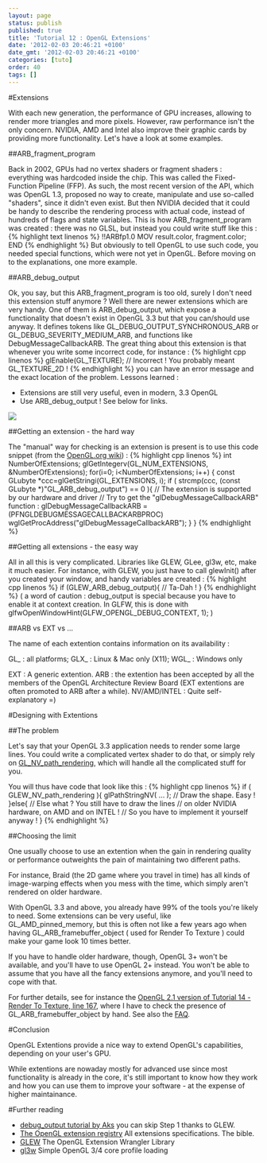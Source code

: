 ```yaml
---
layout: page
status: publish
published: true
title: 'Tutorial 12 : OpenGL Extensions'
date: '2012-02-03 20:46:21 +0100'
date_gmt: '2012-02-03 20:46:21 +0100'
categories: [tuto]
order: 40
tags: []
---
```


#Extensions

With each new generation, the performance of GPU increases, allowing to render more triangles and more pixels. However, raw performance isn't the only concern. NVIDIA, AMD and Intel also improve their graphic cards by providing more functionality. Let's have a look at some examples.

##ARB_fragment_program

Back in 2002, GPUs had no vertex shaders or fragment shaders : everything was hardcoded inside the chip. This was called the Fixed-Function Pipeline (FFP). As such, the most recent version of the API, which was OpenGL 1.3, proposed no way to create, manipulate and use so-called "shaders", since it didn't even exist. But then NVIDIA decided that it could be handy to describe the rendering process with actual code, instead of hundreds of flags and state variables. This is how ARB_fragment_program was created : there was no GLSL, but instead you could write stuff like this :
{% highlight text linenos %}
!!ARBfp1.0 MOV result.color, fragment.color; END
{% endhighlight %}
But obviously to tell OpenGL to use such code, you needed special functions, which were not yet in OpenGL. Before moving on to the explanations, one more example.

##ARB_debug_output

Ok, you say, but this ARB_fragment_program is too old, surely I don't need this extension stuff anymore ? Well there are newer extensions which are very handy. One of them is ARB_debug_output, which expose a functionality that doesn't exist in OpenGL 3.3 but that you can/should use anyway. It defines tokens like GL_DEBUG_OUTPUT_SYNCHRONOUS_ARB or GL_DEBUG_SEVERITY_MEDIUM_ARB, and functions like DebugMessageCallbackARB. The great thing about this extension is that whenever you write some incorrect code, for instance :
{% highlight cpp linenos %}
glEnable(GL_TEXTURE); // Incorrect ! You probably meant GL_TEXTURE_2D !
{% endhighlight %}
you can have an error message and the exact location of the problem. Lessons learned :

* Extensions are still very useful, even in modern, 3.3 OpenGL
* Use ARB_debug_output ! See below for links.

![]({{site.baseurl}}/assets/images/tuto-12-ogl-ext/breakpoint.png)


##Getting an extension - the hard way

The "manual" way for checking is an extension is present is to use this code snippet (from the [OpenGL.org wiki](http://www.opengl.org/wiki/GlGetString)) :
{% highlight cpp linenos %}
int NumberOfExtensions;
glGetIntegerv(GL_NUM_EXTENSIONS, &NumberOfExtensions);
for(i=0; i<NumberOfExtensions; i++) {
  const GLubyte *ccc=glGetStringi(GL_EXTENSIONS, i);
  if ( strcmp(ccc, (const GLubyte *)"GL_ARB_debug_output") == 0 ){
    // The extension is supported by our hardware and driver
    // Try to get the "glDebugMessageCallbackARB" function :
    glDebugMessageCallbackARB  = (PFNGLDEBUGMESSAGECALLBACKARBPROC) wglGetProcAddress("glDebugMessageCallbackARB");
  }
}
{% endhighlight %}

##Getting all extensions - the easy way

All in all this is very complicated. Libraries like GLEW, GLee, gl3w, etc, make it much easier. For instance, with GLEW, you just have to call glewInit() after you created your window, and handy variables are created :
{% highlight cpp linenos %}
if (GLEW_ARB_debug_output){ // Ta-Dah ! }
{% endhighlight %}
( a word of caution : debug_output is special because you have to enable it at context creation. In GLFW, this is done with glfwOpenWindowHint(GLFW_OPENGL_DEBUG_CONTEXT, 1); )

##ARB vs EXT vs ...

The name of each extention contains information on its availability :

GL_ : all platforms;
GLX_ : Linux & Mac only (X11);
WGL_ : Windows only

EXT : A generic extention.
ARB : the extention has been accepted by all the members of the OpenGL Architecture Review Board (EXT extentions are often promoted to ARB after a while).
NV/AMD/INTEL : Quite self-explanatory =)

#Designing with Extentions


##The problem

Let's say that your OpenGL 3.3 application needs to render some large lines. You could write a complicated vertex shader to do that, or simply rely on [GL_NV_path_rendering](http://www.opengl.org/registry/specs/NV/path_rendering.txt), which will handle all the complicated stuff for you.

You will thus have code that look like this :
{% highlight cpp linenos %}
if ( GLEW_NV_path_rendering ){
    glPathStringNV( ... ); // Draw the shape. Easy !
}else{
    // Else what ? You still have to draw the lines
    // on older NVIDIA hardware, on AMD and on INTEL !
    // So you have to implement it yourself anyway !
}
{% endhighlight %}

##Choosing the limit

One usually choose to use an extention when the gain in rendering quality or performance outweights the pain of maintaining two different paths.

For instance, Braid (the 2D game where you travel in time) has all kinds of image-warping effects when you mess with the time, which simply aren't rendered on older hardware.

With OpenGL 3.3 and above, you already have 99% of the tools you're likely to need. Some extensions can be very useful, like GL_AMD_pinned_memory, but this is often not like a few years ago when having GL_ARB_framebuffer_object ( used for Render To Texture ) could make your game look 10 times better.

If you have to handle older hardware, though, OpenGL 3+ won't be available, and you'll have to use OpenGL 2+ instead. You won't be able to assume that you have all the fancy extensions anymore, and you'll need to cope with that.

For further details, see for instance the [OpenGL 2.1 version of Tutorial  14 - Render To Texture, line 167](https://github.com/opengl-tutorials/ogl/blob/2.1_branch/tutorial14_render_to_texture/tutorial14.cpp#L167), where I have to check the presence of GL_ARB_framebuffer_object by hand. See also the [FAQ](http://www.opengl-tutorial.org/miscellaneous/faq/).

#Conclusion

OpenGL Extentions provide a nice way to extend OpenGL's capabilities, depending on your user's GPU.

While extentions are nowaday mostly for advanced use since most functionality is already in the core, it's still important to know how they work and how you can use them to improve your software - at the expense of higher maintainance.

#Further reading


* [debug_output tutorial by Aks](http://sites.google.com/site/opengltutorialsbyaks/introduction-to-opengl-4-1---tutorial-05 ) you can skip Step 1 thanks to GLEW.
* [The OpenGL extension registry](http://www.opengl.org/registry/) All extensions specifications. The bible.
* [GLEW](http://glew.sourceforge.net/) The OpenGL Extension Wrangler Library
* [gl3w](https://github.com/skaslev/gl3w) Simple OpenGL 3/4 core profile loading

